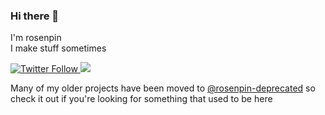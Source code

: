 ### Hi there 👋
I'm rosenpin\
I make stuff sometimes


<p>
  <a href="https://twitter.com/rosenpin">
    <img alt="Twitter Follow" src="https://img.shields.io/twitter/follow/rosenpin?style=for-the-badge&logo=Twitter&label=Follow">
  </a>

<a target="_blank" href="https://www.paypal.com/donate/?hosted_button_id=9M8LL9GJXELBN" title="Donate using PayPal">
  <img src="https://img.shields.io/badge/donate-$-lightgray?style=for-the-badge&logo=Paypal" />
</a>
</p>



Many of my older projects have been moved to [@rosenpin-deprecated](https://github.com/rosenpin-deprecated) so check it out if you're looking for something that used to be here
